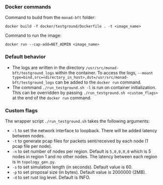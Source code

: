 ### Docker commands

Command to build from the `monad-bft` folder:
```
docker build -f docker/testground/Dockerfile . -t <image_name>
```

Command to run the image:
```
docker run --cap-add=NET_ADMIN <image_name>
```

### Default behavior

- The logs are written in the directory `/usr/src/monad-bft/testground_logs` within the container. To access the logs, `--mount type=bind,src=<directory_in_host>,dst=/usr/src/monad-bft/testground_logs` can be added to the `docker run` command.
- The command `./run_testground.sh -l` is run on container initialization. This can be overridden by passing `./run_testground.sh <custom_flags>` at the end of the `docker run` command.

### Custom flags

The wrapper script `./run_testground.sh` takes the following arguments:
- `-l` to set the network interface to loopback. There will be added latency between nodes.
- `-t` to generate pcap files for packets sent/received by each node (1 pcap file per node).
- `-n` to set number of nodes per region. Default is `5,0,0,0,0` which is 5 nodes in region 1 and no other nodes. The latency between each region is in `topology_gen.py`.
- `-s` to set simulation length (in seconds). Default value is 60.
- `-p` to set proposal size (in bytes). Default value is 2000000 (2MB).
- `-d` to set rust log level. Default is INFO.
